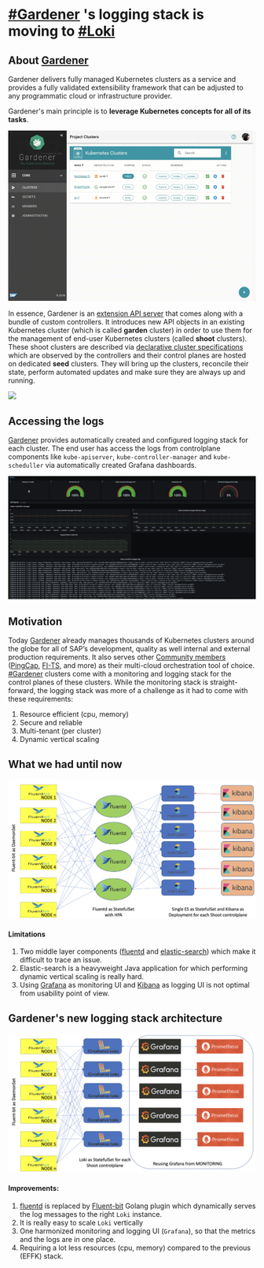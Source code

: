 # [#Gardener](https://gardener.cloud) 's logging stack is moving to [#Loki](https://grafana.com/oss/loki)

## About [Gardener](https://gardener.cloud/)
Gardener delivers fully managed Kubernetes clusters as a service and provides a fully validated extensibility framework that can be adjusted to any programmatic cloud or infrastructure provider.

Gardener's main principle is to **leverage Kubernetes concepts for all of its tasks**.

![](images/gardener-dashboard.gif)

In essence, Gardener is an [extension API server](https://kubernetes.io/docs/tasks/access-kubernetes-api/setup-extension-api-server) that comes along with a bundle of custom controllers. It introduces new API objects in an existing Kubernetes cluster (which is called **garden** cluster) in order to use them for the management of end-user Kubernetes clusters (called **shoot** clusters). These shoot clusters are described via [declarative cluster specifications](https://github.com/gardener/gardener/blob/master/example/90-shoot.yaml) which are observed by the controllers and their control planes are hosted on dedicated **seed** clusters. They will bring up the clusters, reconcile their state, perform automated updates and make sure they are always up and running.

![](images/gardener-architecture.png)

## Accessing the logs
[Gardener](https://gardener.cloud/) provides automatically created and configured logging stack for each cluster. The end user has access the logs from controlplane components like `kube-apiserver`, `kube-controller-manager` and `kube-scheduller` via automatically created Grafana dashboards.

![](images/grafana-logs.png)


## Motivation
Today [Gardener](https://gardener.cloud/) already manages thousands of Kubernetes clusters around the globe for all of SAP’s development, quality as well internal and external production requirements. It also serves other [Community members](https://gardener.cloud/adopter/) ([PingCap](https://pingcap.com/blog), [FI-TS](https://www.f-i-ts.de/blog/), and more) as their multi-cloud orchestration tool of choice. [#Gardener](https://gardener.cloud) clusters come with a monitoring and logging stack for the control planes of these clusters. While the monitoring stack is straight-forward, the logging stack was more of a challenge as it had to come with these requirements:
1) Resource efficient (cpu, memory)
2) Secure and reliable
3) Multi-tenant (per cluster)
4) Dynamic vertical scaling

## What we had until now
![](images/current-logging-architecture.png)

#### Limitations
1) Two middle layer components ([fluentd](https://www.fluentd.org/) and [elastic-search](https://www.elastic.co/elasticsearch/)) which make it difficult to trace an issue.
2) Elastic-search is a heavyweight Java application  for which performing dynamic vertical scaling is really hard.
3) Using [Grafana](https://grafana.com/) as monitoring UI and [Kibana](https://www.elastic.co/kibana) as logging UI is not optimal from usability point of view.

## Gardener's new logging stack architecture
![](images/new-logging-architecture.png)

#### Improvements:
1) [fluentd](https://www.fluentd.org/) is replaced by [Fluent-bit](https://fluentbit.io/) Golang plugin which dynamically serves the log messages to the right `Loki` instance.
2) It is really easy to scale `Loki` vertically
3) One harmonized monitoring and logging UI (`Grafana`), so that the metrics and the logs are in one place.
4) Requiring a lot less resources (cpu, memory) compared to the previous (EFFK) stack.
